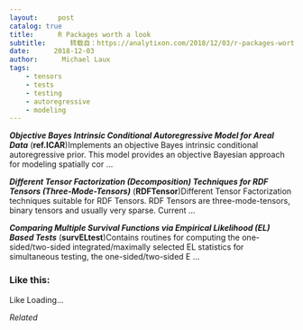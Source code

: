 ```yaml
---
layout:     post
catalog: true
title:      R Packages worth a look
subtitle:      转载自：https://analytixon.com/2018/12/03/r-packages-worth-a-look-1355/
date:      2018-12-03
author:      Michael Laux
tags:
    - tensors
    - tests
    - testing
    - autoregressive
    - modeling
---
```


***Objective Bayes Intrinsic Conditional Autoregressive Model for Areal Data*** (**ref.ICAR**)Implements an objective Bayes intrinsic conditional autoregressive prior. This model provides an objective Bayesian approach for modeling spatially cor …

***Different Tensor Factorization (Decomposition) Techniques for RDF Tensors (Three-Mode-Tensors)*** (**RDFTensor**)Different Tensor Factorization techniques suitable for RDF Tensors. RDF Tensors are three-mode-tensors, binary tensors and usually very sparse. Current …

***Comparing Multiple Survival Functions via Empirical Likelihood (EL) Based Tests*** (**survELtest**)Contains routines for computing the one-sided/two-sided integrated/maximally selected EL statistics for simultaneous testing, the one-sided/two-sided E …





### Like this:

Like Loading...


*Related*

